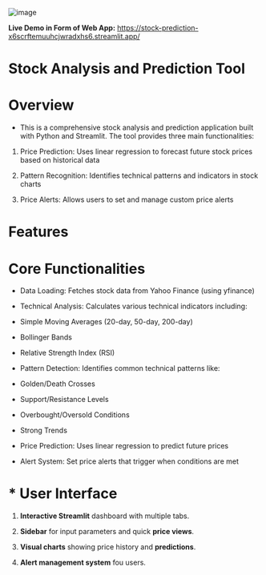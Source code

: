 ![image](https://github.com/user-attachments/assets/5549006c-a2ef-4d33-8344-723b80243426)



**Live Demo in Form of Web App:**
https://stock-prediction-x6scrftemuuhcjwradxhs6.streamlit.app/

# Stock Analysis and Prediction Tool

# Overview
* This is a comprehensive stock analysis and prediction application built with Python and Streamlit. The tool provides three main functionalities:

1. Price Prediction: Uses linear regression to forecast future stock prices based on historical data

2. Pattern Recognition: Identifies technical patterns and indicators in stock charts

3. Price Alerts: Allows users to set and manage custom price alerts

# Features

# Core Functionalities

* Data Loading: Fetches stock data from Yahoo Finance (using yfinance)

* Technical Analysis: Calculates various technical indicators including:

* Simple Moving Averages (20-day, 50-day, 200-day)

* Bollinger Bands

* Relative Strength Index (RSI)

* Pattern Detection: Identifies common technical patterns like:

* Golden/Death Crosses

* Support/Resistance Levels

* Overbought/Oversold Conditions

* Strong Trends

* Price Prediction: Uses linear regression to predict future prices

* Alert System: Set price alerts that trigger when conditions are met


# * User Interface

1. **Interactive Streamlit** dashboard with multiple tabs.

2. **Sidebar** for input parameters and quick **price views**.

3. **Visual charts** showing price history and **predictions**.

4. **Alert management system** fou users.
